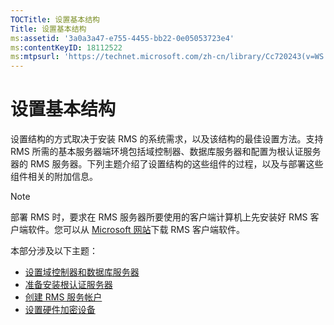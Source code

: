 ```yaml
---
TOCTitle: 设置基本结构
Title: 设置基本结构
ms:assetid: '3a0a3a47-e755-4455-bb22-0e05053723e4'
ms:contentKeyID: 18112522
ms:mtpsurl: 'https://technet.microsoft.com/zh-cn/library/Cc720243(v=WS.10)'
---
```


设置基本结构
============

设置结构的方式取决于安装 RMS 的系统需求，以及该结构的最佳设置方法。支持 RMS 所需的基本服务器端环境包括域控制器、数据库服务器和配置为根认证服务器的 RMS 服务器。下列主题介绍了设置结构的这些组件的过程，以及与部署这些组件相关的附加信息。


> [!NOTE]
> 部署 RMS 时，要求在 RMS 服务器所要使用的客户端计算机上先安装好 RMS 客户端软件。您可以从 [Microsoft 网站](https://go.microsoft.com/fwlink/?linkid=18134)下载 RMS 客户端软件。 



本部分涉及以下主题：

-   [设置域控制器和数据库服务器](https://technet.microsoft.com/d20f8305-9f9e-4760-bfbf-82824db60d1f)
-   [准备安装根认证服务器](https://technet.microsoft.com/ed51605e-8b17-4155-8d83-f6777f499b7b)
-   [创建 RMS 服务帐户](https://technet.microsoft.com/6eb38729-f0f0-431a-bc8c-17102cf175d8)
-   [设置硬件加密设备](https://technet.microsoft.com/3a35a8ea-696c-4005-9892-cac6e773497a)
